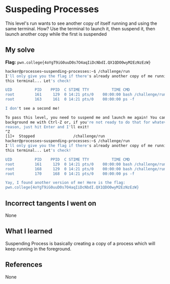 # Suspeding Processes
This level's run wants to see another copy of itself running and using the same terminal. How? Use the terminal to launch it, then suspend it, then launch another copy while the first is suspended
## My solve
**Flag:** `pwn.college{4oYgT9iG0uuD0s7O4aqIiDcNbdI.QX1QDO0wyM2EzNzEzW}`

```bash
hacker@processes~suspending-processes:~$ /challenge/run
I'll only give you the flag if there's already another copy of me running in
this terminal... Let's check!

UID          PID    PPID  C STIME TTY          TIME CMD
root         161     129  0 14:21 pts/0    00:00:00 bash /challenge/run
root         163     161  0 14:21 pts/0    00:00:00 ps -f

I don't see a second me!

To pass this level, you need to suspend me and launch me again! You can
background me with Ctrl-Z or, if you're not ready to do that for whatever
reason, just hit Enter and I'll exit!
^Z
[1]+  Stopped                 /challenge/run
hacker@processes~suspending-processes:~$ /challenge/run
I'll only give you the flag if there's already another copy of me running in
this terminal... Let's check!

UID          PID    PPID  C STIME TTY          TIME CMD
root         161     129  0 14:21 pts/0    00:00:00 bash /challenge/run
root         168     129  0 14:21 pts/0    00:00:00 bash /challenge/run
root         170     168  0 14:21 pts/0    00:00:00 ps -f

Yay, I found another version of me! Here is the flag:
pwn.college{4oYgT9iG0uuD0s7O4aqIiDcNbdI.QX1QDO0wyM2EzNzEzW}
```
## Incorrect tangents I went on
None
## What I learned
Suspending Process is basically creating a copy of a process which will keep running in the foreground.
## References 
None